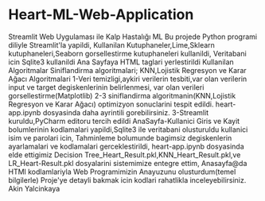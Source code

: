 # Heart-ML-Web-Application
Streamlit Web Uygulaması ile Kalp Hastalığı ML Bu projede Python programi diliyle Streamlit'la yapildi,
Kullanilan Kutuphaneler,Lime,Sklearn kutuphaneleri,Seaborn gorsellestirme kutuphaneleri kullanildi,
Veritabani icin Sqlite3 kullanildi
Ana Sayfaya HTML taglari yerlestirildi
Kullanilan Algoritmalar Siniflandirma algoritmalari;
KNN,Lojistik Regresyon ve Karar Ağacı Algoritmalari
1-Veri temizligi,aykiri verilerin tesbiti,var olan verilerin input ve target degiskenlerinin belirlenmesi,
var olan verileri gorsellestirme(Matplotlib)
2-3 siniflandirma algoritmanin(KNN,Lojistik Regresyon ve Karar Ağacı) optimizyon sonuclarini tespit edildi.
heart-app.ipynb dosyasinda daha ayrintili gorebilirsiniz.
3-Streamlit kuruldu,PyCharm editoru tercih edildi
AnaSayfa-Kullanici Giris ve Kayit bolumlerinin kodlamalari yapildi,Sqlite3 ile veritabani olusturuldu kullanici isim ve parolari icin,
Tahminleme bolumunde bagimsiz degiskenlerin ayarlamalari ve kodlamalari gerceklestirildi,
heart-app.ipynb dosyasinda elde ettigimiz Decision Tree_Heart_Result.pkl,KNN_Heart_Result.pkl,ve LR_Heart-Result.pkl dosyalarini sistemimize entegre ettim,
Anasayfa@da HTMl kodlamlariyla Web Programimizin Anayuzunu olusturdum(temel bilgilerle)
Proje'ye detayli bakmak icin kodlari rahatlikla inceleyebilirsiniz.
Akin Yalcinkaya
